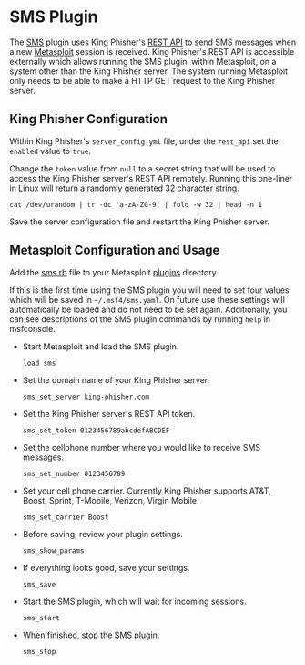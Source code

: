 # SMS Plugin
The [SMS](./sms.rb) plugin uses King Phisher's [REST API](https://king-phisher.readthedocs.org/en/latest/server_api/rest_api.html?highlight=sms#get--_-api-sms-send) to send SMS messages when a new [Metasploit](https://github.com/rapid7/metasploit-framework) session is received. King Phisher's REST API is accessible externally which allows running the SMS plugin, within Metasploit, on a system other than the King Phisher server. The system running Metasploit only needs to be able to make a HTTP GET request to the King Phisher server.

## King Phisher Configuration
Within King Phisher's `server_config.yml` file, under the `rest_api` set the `enabled` value to `true`.

Change the `token` value from `null` to a secret string that will be used to access the King Phisher server's REST API remotely. Running this one-liner in Linux will return a randomly generated 32 character string.

`cat /dev/urandom | tr -dc 'a-zA-Z0-9' | fold -w 32 | head -n 1`

Save the server configuration file and restart the King Phisher server.

## Metasploit Configuration and Usage
Add the [sms.rb](./sms.rb) file to your Metasploit [plugins](https://github.com/rapid7/metasploit-framework/tree/master/plugins) directory.

If this is the first time using the SMS plugin you will need to set four values which will be saved in `~/.msf4/sms.yaml`. On future use these settings will automatically be loaded and do not need to be set again. Additionally, you can see descriptions of the SMS plugin commands by running `help` in msfconsole.

* Start Metasploit and load the SMS plugin.

   `load sms`

* Set the domain name of your King Phisher server.

   `sms_set_server king-phisher.com`

* Set the King Phisher server's REST API token.

   `sms_set_token 0123456789abcdefABCDEF`

* Set the cellphone number where you would like to receive SMS messages.

   `sms_set_number 0123456789`

* Set your cell phone carrier. Currently King Phisher supports AT&T, Boost, Sprint, T-Mobile, Verizon, Virgin Mobile.

   `sms_set_carrier Boost`

* Before saving, review your plugin settings.

   `sms_show_params`

* If everything looks good, save your settings.

   `sms_save`

* Start the SMS plugin, which will wait for incoming sessions.

   `sms_start`

* When finished, stop the SMS plugin.

   `sms_stop`
